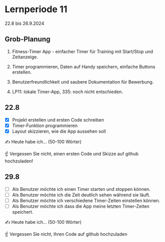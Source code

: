 # Lernperiode 11

22.8 bis 26.9.2024

## Grob-Planung

1. Fitness-Timer App - einfacher Timer für Training mit Start/Stop und Zeitanzeige.

2. Timer programmieren, Daten auf Handy speichern, einfache Buttons erstellen.

3. Benutzerfreundlichkeit und saubere Dokumentation für Bewerbung.

4. LP11: lokale Timer-App, 335: noch nicht entschieden.

## 22.8

- [X] Projekt erstellen und ersten Code schreiben
- [X] Timer-Funktion programmieren
- [X] Layout skizzieren, wie die App aussehen soll

✍️ Heute habe ich... (50-100 Wörter)

☝️ Vergessen Sie nicht, einen ersten Code und Skizze auf github hochzuladen!

## 29.8

- [ ] Als Benutzer möchte ich einen Timer starten und stoppen können.
- [ ] Als Benutzer möchte ich die Zeit deutlich sehen während sie läuft.
- [ ] Als Benutzer möchte ich verschiedene Timer-Zeiten einstellen können.
- [ ] Als Benutzer möchte ich dass die App meine letzten Timer-Zeiten speichert.

✍️ Heute habe ich... (50-100 Wörter)

☝️ Vergessen Sie nicht, Ihren Code auf github hochzuladen

